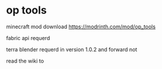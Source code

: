 # op tools
minecraft mod download https://modrinth.com/mod/op_tools

fabric api requerd


terra blender requerd in version 1.0.2 and forward not

read the wiki to
